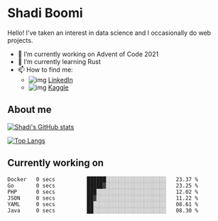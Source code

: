 # Shadi Boomi

Hello! I've taken an interest in data science and I occasionally do web projects.

- 🔭 I’m currently working on Advent of Code 2021
- 🌱 I’m currently learning Rust
- 📫 How to find me: 
  - ![img](https://www.linkedin.com/favicon.ico) [LinkedIn](https://www.linkedin.com/in/shadiboomi/)
  - ![img](https://www.kaggle.com/static/images/favicon.ico) [Kaggle](https://www.kaggle.com/sboomi)

##  About me

[![Shadi's GitHub stats](https://github-readme-stats.vercel.app/api?username=sboomi&show_icons=true&theme=radical)](https://github.com/anuraghazra/github-readme-stats)

[![Top Langs](https://github-readme-stats.vercel.app/api/top-langs/?username=sboomi&layout=compact&theme=default)](https://github.com/anuraghazra/github-readme-stats)

## Currently working on

<!--START_SECTION:waka-->

```text
Docker   0 secs          ██████░░░░░░░░░░░░░░░░░░░   23.37 %
Go       0 secs          █████▓░░░░░░░░░░░░░░░░░░░   23.25 %
PHP      0 secs          ███░░░░░░░░░░░░░░░░░░░░░░   12.02 %
JSON     0 secs          ██▓░░░░░░░░░░░░░░░░░░░░░░   11.22 %
YAML     0 secs          ██░░░░░░░░░░░░░░░░░░░░░░░   08.61 %
Java     0 secs          ██░░░░░░░░░░░░░░░░░░░░░░░   08.30 %
```

<!--END_SECTION:waka-->
